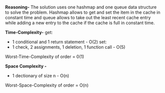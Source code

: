 **Reasoning-**
The solution uses one hashmap and one queue data structure to solve the problem. Hashmap allows to get and set the item in the cache in constant time and queue allows to take out the least recent cache entry while adding a new entry to the cache if the cache is full in constant time.

**Time-Complexity-**
get: 
 - 1 conditional and 1 return statement - O(2)
set:
 - 1 check, 2 assignments, 1 deletion, 1 function call - O(5)

Worst-Time-Complexity of order = 0(1)

**Space Complexity -**
 - 1 dectionary of size n - O(n)

Worst-Space-Complexity of order = O(n)